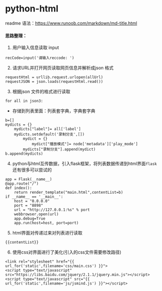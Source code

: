 # python-html
readme 语法：https://www.runoob.com/markdown/md-title.html
#### 思路整理：
1. 用户输入信息读取 input
```
recCode=input('请输入reccode: ')
```
2. 请求URL并打开网页读取网页信息并解析成json 格式
```
requestHtml = urllib.request.urlopen(allUrl)
requestJSON = json.loads(requestHtml.read())
```
3. 根据json 文件的格式进行读取
```
for all in json3:
```
- 存储到列表里面：列表套字典，字典套字典
```
b=[]
mydicts = {}
    mydicts["label"]= all['label']
    mydicts.setdefault('录制分支',[])
        mydict = {}
            mydict["播放模式"]= node['metadata']['play_mode']
        mydicts["录制分支"].append(mydict)
b.append(mydicts) 
```
4. python与html互传数据，引入flask框架，将列表数据传递到html界面`flask` 还有很多可以尝试的 
```
app = Flask(__name__)
@app.route("/")
def index():
    return render_template("main.html",contentList=b)
if __name__ == '__main__':
    host = "0.0.0.0"
    port = "8898"
    url = "http://127.0.0.1:%s" % port
    webbrowser.open(url)
    app.debug=True
    app.run(host=host, port=port)
```
5. html界面对传递过来对列表进行读取
```
{{contentList}}
```
6. 使用css对界面进行了美化(引入的css文件需要修改路径)
```
<link rel="stylesheet" href="{{ url_for('static',filename='css/main.css') }}">
<script type="text/javascript" src="https://libs.baidu.com/jquery/2.1.1/jquery.min.js"></script>
<script type="text/javascript" src="{{ url_for('static',filename='js/jsmind.js') }}"></script>
```
